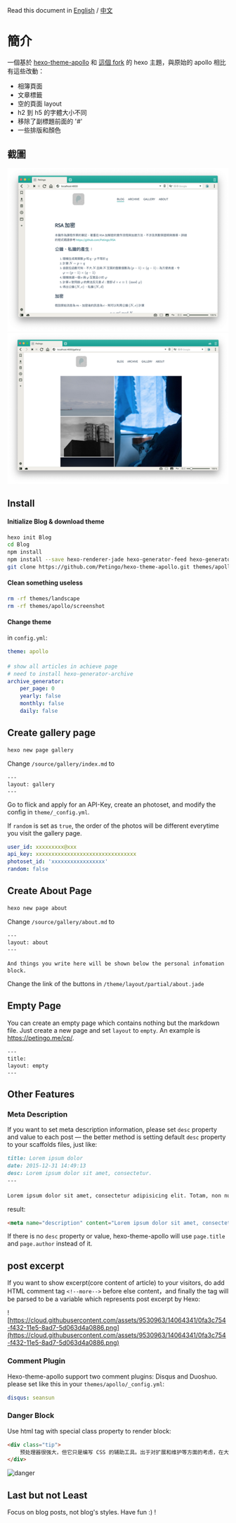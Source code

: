 Read this document in [English](https://github.com/Petingo/hexo-theme-apollo/blob/master/README.md) / [中文](https://github.com/Petingo/hexo-theme-apollo/blob/master/README.zh-TW.md)
# 簡介
一個基於 [hexo-theme-apollo](https://github.com/pinggod/hexo-theme-apollo) 和 [這個 fork](https://github.com/angelen10/hexo-theme-apollo) 的 hexo 主題，與原始的 apollo 相比有這些改動：
- 相簿頁面
- 文章標籤
- 空的頁面 layout
- h2 到 h5 的字體大小不同
- 移除了副標題前面的 '#'
- 一些排版和顏色

## 截圖
![main-page](https://github.com/Petingo/hexo-theme-apollo/blob/master/screenshot/main-page.png?raw=true)
![gallery](https://github.com/Petingo/hexo-theme-apollo/blob/master/screenshot/gallery.png?raw=true)

## Install

#### Initialize Blog & download theme
``` bash
hexo init Blog 
cd Blog 
npm install
npm install --save hexo-renderer-jade hexo-generator-feed hexo-generator-sitemap hexo-browsersync hexo-generator-archive
git clone https://github.com/Petingo/hexo-theme-apollo.git themes/apollo
```

#### Clean something useless
``` bash
rm -rf themes/landscape
rm -rf themes/apollo/screenshot
```

#### Change theme
in `config.yml`:
```yaml
theme: apollo

# show all articles in achieve page
# need to install hexo-generator-archive
archive_generator:
    per_page: 0
    yearly: false
    monthly: false
    daily: false
```

## Create gallery page
``` bash
hexo new page gallery
```
Change `/source/gallery/index.md` to
```
---
layout: gallery
---
```
Go to flick and apply for an API-Key, create an photoset, and modify the config in `theme/_config.yml`.

If `random` is set as `true`, the order of the photos will be different everytime you visit the gallery page.
```yml
user_id: xxxxxxxxx@xxx
api_key: xxxxxxxxxxxxxxxxxxxxxxxxxxxxxxxx
photoset_id: 'xxxxxxxxxxxxxxxxx'
random: false
```

## Create About Page
``` bash
hexo new page about
```
Change `/source/gallery/about.md` to
```
---
layout: about
---

And things you write here will be shown below the personal infomation block.
```
Change the link of the buttons in `/theme/layout/partial/about.jade`
## Empty Page
You can create an empty page which contains nothing but the markdown file.  Just create a new page and set `layout` to `empty`.
An example is https://petingo.me/cp/.
```
---
title: 
layout: empty
---
```
## Other Features
### Meta Description

If you want to set meta description information, please set `desc` property and value to each post — the better method is setting default `desc` property to your scaffolds files, just like:

```md
title: Lorem ipsum dolor
date: 2015-12-31 14:49:13
desc: Lorem ipsum dolor sit amet, consectetur.
---

Lorem ipsum dolor sit amet, consectetur adipisicing elit. Totam, non numquam saepe ex ut. Deleniti culpa inventore consectetur nam saepe!
```

result:

```html
<meta name="description" content="Lorem ipsum dolor sit amet, consectetur.">
```

If there is no `desc` property or value, hexo-theme-apollo will use `page.title` and `page.author` instead of it. 

## post excerpt

If you want to show excerpt(core content of article) to your visitors, do add HTML comment tag `<!--more-->` before else content，and finally the tag will be parsed to be a variable which represents post excerpt by Hexo:

![https://cloud.githubusercontent.com/assets/9530963/14064341/0fa3c754-f432-11e5-8ad7-5d063d4a0886.png](https://cloud.githubusercontent.com/assets/9530963/14064341/0fa3c754-f432-11e5-8ad7-5d063d4a0886.png)

### Comment Plugin

Hexo-theme-apollo support two comment plugins: Disqus and Duoshuo. please set like this in your `themes/apollo/_config.yml`:

```yaml
disqus: seansun
```

### Danger Block

Use html tag with special class property to render block:

```html
<div class="tip">
    预处理器很强大，但它只是编写 CSS 的辅助工具。出于对扩展和维护等方面的考虑，在大型项目中有必要使用预处理器构建 CSS；但是对于小型项目，原生的 CSS 可能是一种更好的选择。不要肆意使用预处理器！
</div>
```

![danger](https://cloud.githubusercontent.com/assets/9530963/11359678/489a510c-92b9-11e5-9256-341cef6999b6.png)

## Last but not Least
Focus on blog posts, not blog's styles. Have fun :) !

## 
